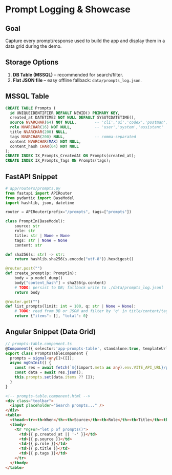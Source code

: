 
# Prompt Logging & Showcase

## Goal
Capture every prompt/response used to build the app and display them in a data grid during the demo.

## Storage Options
1) **DB Table (MSSQL)** – recommended for search/filter.
2) **Flat JSON file** – easy offline fallback: `data/prompts_log.json`.

## MSSQL Table
```sql
CREATE TABLE Prompts (
  id UNIQUEIDENTIFIER DEFAULT NEWID() PRIMARY KEY,
  created_at DATETIME2 NOT NULL DEFAULT SYSUTCDATETIME(),
  source NVARCHAR(64) NOT NULL,        -- 'cli','ui','codex','postman','misc'
  role NVARCHAR(16) NOT NULL,          -- 'user','system','assistant'
  title NVARCHAR(200) NULL,
  tags NVARCHAR(200) NULL,             -- comma-separated
  content NVARCHAR(MAX) NOT NULL,
  content_hash CHAR(64) NOT NULL
);
CREATE INDEX IX_Prompts_CreatedAt ON Prompts(created_at);
CREATE INDEX IX_Prompts_Tags ON Prompts(tags);
```

## FastAPI Snippet
```python
# app/routers/prompts.py
from fastapi import APIRouter
from pydantic import BaseModel
import hashlib, json, datetime

router = APIRouter(prefix="/prompts", tags=["prompts"])

class PromptIn(BaseModel):
    source: str
    role: str
    title: str | None = None
    tags: str | None = None
    content: str

def sha256(s: str) -> str:
    return hashlib.sha256(s.encode("utf-8")).hexdigest()

@router.post("")
def create_prompt(p: PromptIn):
    body = p.model_dump()
    body["content_hash"] = sha256(p.content)
    # TODO: persist to DB; fallback write to ./data/prompts_log.jsonl
    return body

@router.get("")
def list_prompts(limit: int = 100, q: str | None = None):
    # TODO: read from DB or JSON and filter by 'q' in title/content/tags
    return {"items": [], "total": 0}
```

## Angular Snippet (Data Grid)
```ts
// prompts-table.component.ts
@Component({ selector:'app-prompts-table', standalone:true, templateUrl:'./prompts-table.component.html' })
export class PromptsTableComponent {
  prompts = signal<any[]>([]);
  async ngOnInit() {
    const res = await fetch(`${(import.meta as any).env.VITE_API_URL}/prompts`);
    const data = await res.json();
    this.prompts.set(data.items ?? []);
  }
}
```
```html
<!-- prompts-table.component.html -->
<div class="toolbar">
  <input placeholder="Search prompts..." />
</div>
<table>
  <thead><tr><th>When</th><th>Source</th><th>Role</th><th>Title</th><th>Tags</th></tr></thead>
  <tbody>
    <tr *ngFor="let p of prompts()">
      <td>{{ p.created_at || '-' }}</td>
      <td>{{ p.source }}</td>
      <td>{{ p.role }}</td>
      <td>{{ p.title }}</td>
      <td>{{ p.tags }}</td>
    </tr>
  </tbody>
</table>
```
